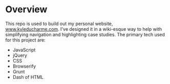 # Overview
This repo is used to build out my personal website, www.kyleducharme.com. I've designed it in a wiki-esque way to help with simplifying navigation and highlighting case studies. The primary tech used for this project are:
* JavaScript
* jQuery
* CSS 
* Browserify
* Grunt
* Dash of HTML
